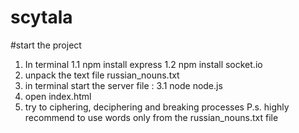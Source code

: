 # scytala
#start the project
  1. In terminal
    1.1 npm install express
    1.2 npm install socket.io
  2. unpack the text file russian_nouns.txt
  3. in terminal start the server file :
       3.1 node node.js
  4. open index.html
  5. try to ciphering, deciphering and breaking processes
P.s. highly recommend to use words only from the russian_nouns.txt file
